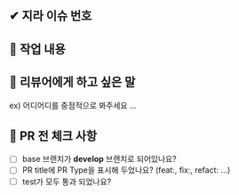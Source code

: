 ## ✔ 지라 이슈 번호


## 📒 작업 내용


## 📢 리뷰어에게 하고 싶은 말
ex) 어디어디를 중점적으로 봐주세요 ...


## 📌 PR 전 체크 사항
- [ ] base 브랜치가 **develop** 브랜치로 되어있나요?
- [ ] PR title에 PR Type을 표시해 두었나요? (feat:, fix:, refact: ...)
- [ ] test가 모두 통과 되었나요? 